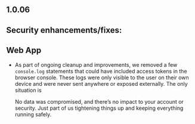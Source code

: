 ## 1.0.06

## Security enhancements/fixes:

## Web App

* As part of ongoing cleanup and improvements, we removed a few `console.log` statements that could have included access tokens in the browser console. These logs were only visible to the user on their own device and were never sent anywhere or exposed externally. The only situation is

  No data was compromised, and there’s no impact to your account or security. Just part of us tightening things up and keeping everything running safely.
